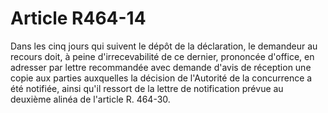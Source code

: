 # Article R464-14

Dans les cinq jours qui suivent le dépôt de la déclaration, le demandeur au recours doit, à peine d'irrecevabilité de ce dernier, prononcée d'office, en adresser par lettre recommandée avec demande d'avis de réception une copie aux parties auxquelles la décision de l'Autorité de la concurrence a été notifiée, ainsi qu'il ressort de la lettre de notification prévue au deuxième alinéa de l'article R. 464-30.
